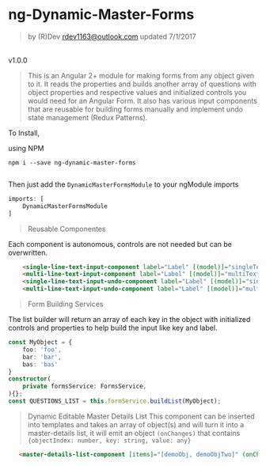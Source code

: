 # ng-Dynamic-Master-Forms
>by (R)Dev rdev1163@outlook.com
updated 7/1/2017
<br>
v1.0.0

>This is an Angular 2+ module for making forms from any object given to it. It reads the properties and builds another array of questions with object properties and respective values and initialized controls you would need for an Angular Form. It also has various input components that are reusable for building forms manually and implement undo state management (Redux Patterns).
 
 To Install, 
  
  using NPM

```shell
npm i --save ng-dynamic-master-forms
    
```
Then just add the `DynamicMasterFormsModule` to your ngModule imports

```typescript
imports: [
    DynamicMasterFormsModule
]    
```
> Reusable Componentes

Each component is autonomous, controls are not needed but can be overwritten.
```html
    <single-line-text-input-component label="Label" [(model)]="singleText" placeholder="placeholder" [control]="singleDemoControl" ></single-line-text-input-component>
    <multi-line-text-input-component label="Label" [(model)]="multiText" placeholder="placeholder" [control]="multiDemoControl" ></multi-line-text-input-component>
    <single-line-text-input-undo-component label="Label" [(model)]="singleUndoText" placeholder="placeholder" [control]="singleDemoControl" ></single-line-text-input-undo-component>
    <multi-line-text-input-undo-component label="Label" [(model)]="multiUndoText" placeholder="placeholder" [control]="multiDemoUndoControl"></multi-line-text-input-undo-component>

```

> Form Building Services

The list builder will return an array of each key in the object with initialized controls and properties to help build the input like key and label.
```typescript
const MyObject = {
	foo: 'foo',
	bar: 'bar',
	bas: 'bas'
}
constructor(
	private formsService: FormsService,
){};
const QUESTIONS_LIST = this.formService.buildList(MyObject);
```  
> Dynamic Editable Master Details List
This component can be inserted into templates and takes an array of object(s) and will turn it into a master-details list, it will emit an object `(onChanges)` that contains `{objectIndex: number, key: string, value: any}` 
 
 ```html
	<master-details-list-component [items]="[demoObj, demoObjTwo]" (onChanges)="onChange($event)"></master-details-list-component>

```
 

